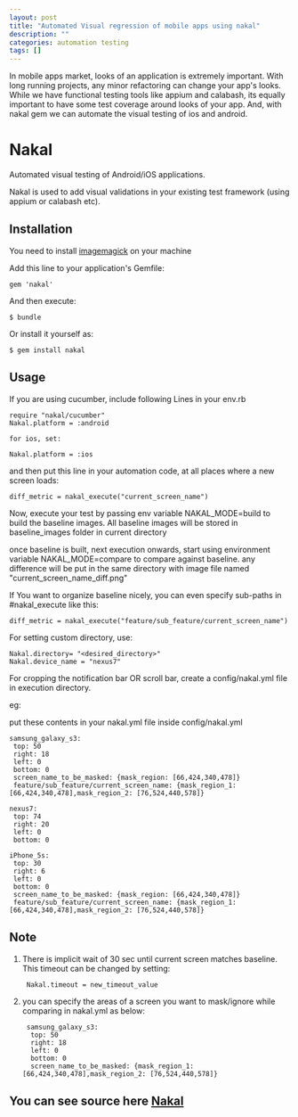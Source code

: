 ```yaml
---
layout: post
title: "Automated Visual regression of mobile apps using nakal"
description: ""
categories: automation testing
tags: []
---
```



In mobile apps market, looks of an application is extremely important. With long running projects, any minor
refactoring can change your app's looks.
While we have functional testing tools like appium and calabash, its equally important to have some test coverage
 around looks of your app. And, with nakal gem we can automate the visual testing of ios and android.

# Nakal

Automated visual testing of Android/iOS applications.

Nakal is used to add visual validations in your existing test framework (using appium or calabash etc).

## Installation
You need to install [imagemagick](http://www.imagemagick.org/script/index.php) on your machine

Add this line to your application's Gemfile:

    gem 'nakal'

And then execute:

    $ bundle

Or install it yourself as:

    $ gem install nakal

## Usage

If you are using cucumber, include following Lines in your env.rb

	require "nakal/cucumber"
	Nakal.platform = :android

	for ios, set:

	Nakal.platform = :ios


and then put this line in your automation code, at all places where a new screen loads:

	diff_metric = nakal_execute("current_screen_name")

Now, execute your test by passing env variable NAKAL_MODE=build to build the baseline images. All baseline images will be stored in baseline_images folder in current directory

once baseline is built, next execution onwards, start using environment variable NAKAL_MODE=compare to compare against baseline.
any difference will be put in the same directory with image file named "current_screen_name_diff.png"

If You want to organize baseline nicely, you can even specify sub-paths in #nakal_execute like this:

	diff_metric = nakal_execute("feature/sub_feature/current_screen_name")

For setting custom directory, use:

	Nakal.directory= "<desired_directory>"
	Nakal.device_name = "nexus7"

For cropping the notification bar OR scroll bar, create a config/nakal.yml file in execution directory.

eg:

put these contents in your nakal.yml file inside config/nakal.yml

	samsung_galaxy_s3:
	 top: 50
	 right: 18
	 left: 0
	 bottom: 0
	 screen_name_to_be_masked: {mask_region: [66,424,340,478]}
	 feature/sub_feature/current_screen_name: {mask_region_1: [66,424,340,478],mask_region_2: [76,524,440,578]}

	nexus7:
	 top: 74
	 right: 20
	 left: 0
	 bottom: 0

	iPhone_5s:
	 top: 30
	 right: 6
	 left: 0
	 bottom: 0
	 screen_name_to_be_masked: {mask_region: [66,424,340,478]}
     feature/sub_feature/current_screen_name: {mask_region_1: [66,424,340,478],mask_region_2: [76,524,440,578]}

## Note
1. There is implicit wait of 30 sec until current screen matches baseline. This timeout can be changed by setting:

		Nakal.timeout = new_timeout_value


2. you can specify the areas of a screen you want to mask/ignore while comparing in nakal.yml as below:

		samsung_galaxy_s3:
		 top: 50
		 right: 18
		 left: 0
		 bottom: 0
		 screen_name_to_be_masked: {mask_region_1: [66,424,340,478],mask_region_2: [76,524,440,578]}


## You can see source here [Nakal](https://github.com/rajdeepv/nakal)